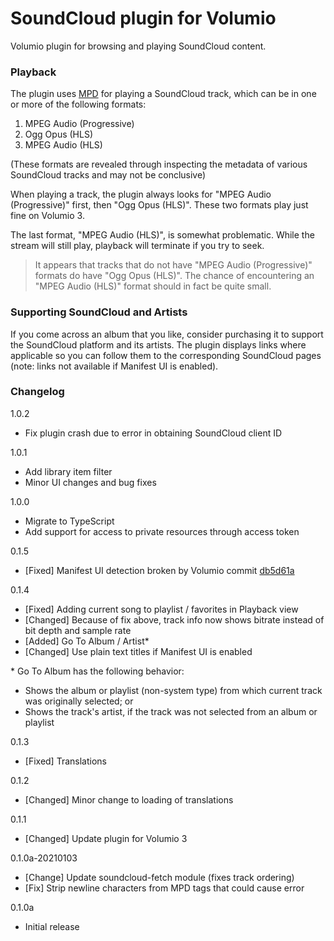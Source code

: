 # SoundCloud plugin for Volumio

Volumio plugin for browsing and playing SoundCloud content.

### Playback

The plugin uses [MPD](https://www.musicpd.org/) for playing a SoundCloud track, which can be in one or more of the following formats:

1. MPEG Audio (Progressive)
2. Ogg Opus (HLS)
3. MPEG Audio (HLS)

(These formats are revealed through inspecting the metadata of various SoundCloud tracks and may not be conclusive)

When playing a track, the plugin always looks for "MPEG Audio (Progressive)" first, then "Ogg Opus (HLS)". These two formats play just fine on Volumio 3.

The last format, "MPEG Audio (HLS)", is somewhat problematic. While the stream will still play, playback will terminate if you try to seek.

>It appears that tracks that do not have "MPEG Audio (Progressive)" formats do have "Ogg Opus (HLS)". The chance of encountering an "MPEG Audio (HLS)" format should in fact be quite small.

### Supporting SoundCloud and Artists

If you come across an album that you like, consider purchasing it to support the SoundCloud platform and its artists. The plugin displays links where applicable so you can follow them to the corresponding SoundCloud pages (note: links not available if Manifest UI is enabled).

### Changelog

1.0.2
- Fix plugin crash due to error in obtaining SoundCloud client ID

1.0.1
- Add library item filter
- Minor UI changes and bug fixes

1.0.0
- Migrate to TypeScript
- Add support for access to private resources through access token

0.1.5
- [Fixed] Manifest UI detection broken by Volumio commit [db5d61a](https://github.com/volumio/volumio3-backend/commit/db5d61a50dacb60d5132238c7f506f0000f07e07)

0.1.4
- [Fixed] Adding current song to playlist / favorites in Playback view
- [Changed] Because of fix above, track info now shows bitrate instead of bit depth and sample rate
- [Added] Go To Album / Artist*
- [Changed] Use plain text titles if Manifest UI is enabled

*&nbsp;Go To Album has the following behavior:
- Shows the album or playlist (non-system type) from which current track was originally selected; or
- Shows the track's artist, if the track was not selected from an album or playlist

0.1.3
- [Fixed] Translations

0.1.2
- [Changed] Minor change to loading of translations

0.1.1
- [Changed] Update plugin for Volumio 3

0.1.0a-20210103
- [Change] Update soundcloud-fetch module (fixes track ordering)
- [Fix] Strip newline characters from MPD tags that could cause error

0.1.0a
- Initial release
